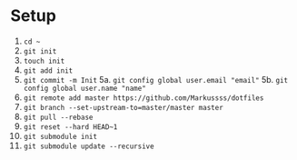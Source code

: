 # Setup

1. `cd ~`
2. `git init`
3. `touch init`
4. `git add init`
5. `git commit -m Init`
    5a. `git config global user.email "email"`
    5b. `git config global user.name "name"`
6. `git remote add master https://github.com/Markussss/dotfiles`
7. `git branch --set-upstream-to=master/master master`
8. `git pull --rebase`
9. `git reset --hard HEAD~1`
10. `git submodule init`
11. `git submodule update --recursive`

